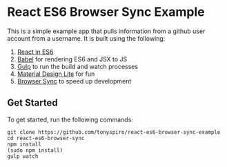 React ES6 Browser Sync Example
===
This is a simple example app that pulls information from a github user account from a username.  It is built using the following:

1. [React in ES6](https://github.com/facebook/react)
2. [Babel](https://github.com/babel/babel) for rendering ES6 and JSX to JS
3. [Gulp](https://github.com/gulpjs/gulp) to run the build and watch processes
4. [Material Design Lite](https://github.com/google/material-design-lite) for fun
5. [Browser Sync](https://github.com/BrowserSync/browser-sync) to speed up development

Get Started
----
To get started, run the following commands:
```
git clone https://github.com/tonyspiro/react-es6-browser-sync-example
cd react-es6-browser-sync
npm install
(sudo npm install)
gulp watch
```
